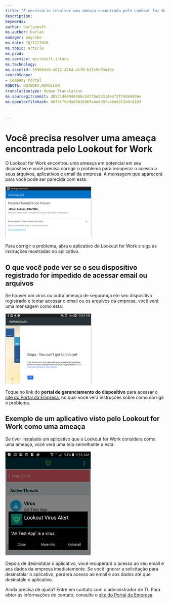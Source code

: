 ```yaml
---
title: "É necessário resolver uma ameaça encontrada pelo Lookout for Work em seu dispositivo Android | Microsoft Docs"
description: 
keywords: 
author: barlanmsft
ms.author: barlan
manager: angrobe
ms.date: 10/17/2016
ms.topic: article
ms.prod: 
ms.service: microsoft-intune
ms.technology: 
ms.assetid: 5656b3e6-e812-4264-a170-b17c9c03e4d4
searchScope:
- Company Portal
ROBOTS: NOINDEX,NOFOLLOW
translationtype: Human Translation
ms.sourcegitcommit: db5714009d4d0bcdd77be23314e4f2ff4db44b6e
ms.openlocfilehash: b6f8cf9eda8983b8bfe4edd8fca6e6872e0c8103


---
```


# <a name="you-need-to-resolve-a-threat-found-by-lookout-for-work"></a>Você precisa resolver uma ameaça encontrada pelo Lookout for Work

O Lookout for Work encontrou uma ameaça em potencial em seu dispositivo e você precisa corrigir o problema para recuperar o acesso a seus arquivos, aplicativos e email da empresa. A mensagem que aparecerá para você pode ser parecida com esta:

![O Lookout for Work encontrou uma ameaça em seu dispositivo](./media/lookout-threat-found-android.png)

Para corrigir o problema, abra o aplicativo do Lookout for Work e siga as instruções mostradas no aplicativo.

## <a name="what-you-might-see-if-your-enrolled-device-is-blocked-from-accessing-email-or-files"></a>O que você pode ver se o seu dispositivo registrado for impedido de acessar email ou arquivos

Se houver um vírus ou outra ameaça de segurança em seu dispositivo registrado e tentar acessar o email ou os arquivos da empresa, você verá uma mensagem como esta:

![Mensagem de erro do Lookout for Work com um link para o site do Portal da Empresa](./media/lookout-go-to-device-management-portal-android.png)

Toque no link do **portal de gerenciamento do dispositivo** para acessar o [site do Portal da Empresa](http://portal.manage.microsoft.com), no qual você verá instruções sobre como corrigir o problema.

## <a name="example-of-an-app-that-lookout-for-work-sees-as-a-threat"></a>Exemplo de um aplicativo visto pelo Lookout for Work como uma ameaça

Se tiver instalado um aplicativo que o Lookout for Work considera como uma ameaça, você verá uma tela semelhante a esta:

![exemplo de mensagem de alerta de vírus do Lookout for Work](./media/lookout-virus-alert-android.png)

Depois de desinstalar o aplicativo, você recuperará o acesso ao seu email e aos dados da empresa imediatamente. Se você ignorar a solicitação para desinstalar o aplicativo, perderá acesso ao email e aos dados até que desinstale o aplicativo.

Ainda precisa de ajuda? Entre em contato com o administrador de TI. Para obter as informações de contato, consulte o [site do Portal da Empresa](http://portal.manage.microsoft.com).





<!--HONumber=Dec16_HO3-->


